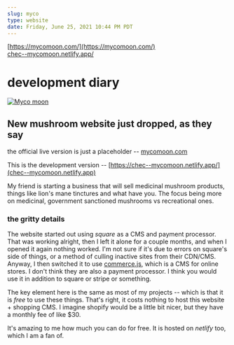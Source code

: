 ```yaml
---
slug: myco
type: website
date: Friday, June 25, 2021 10:44 PM PDT
---
```


[https://mycomoon.com/](https://mycomoon.com/) <br>
[chec--mycomoon.netlify.app/](https://chec--mycomoon.netlify.app/)

# development diary

[![Myco moon](/img/myco-screenshot.png)](https://chec--mycomoon.netlify.app/)

## New mushroom website just dropped, as they say

the official live version is just a placeholder -- [mycomoon.com](https://mycomoon.com/)

This is the development version -- [https://chec--mycomoon.netlify.app/](chec--mycomoon.netlify.app)

My friend is starting a business that will sell medicinal mushroom products, things like lion's mane tinctures and what have you. The focus being more on medicinal, government sanctioned mushrooms vs recreational ones.

### the gritty details
The website started out using *square* as a CMS and payment processor. That was working alright, then I left it alone for a couple months, and when I opened it again nothing worked. I'm not sure if it's due to errors on square's side of things, or a method of culling inactive sites from their CDN/CMS. Anyway, I then switched it to use [commerce.js](https://commercejs.com/), which is a CMS for online stores. I don't think they are also a payment processor. I think you would use it in addition to square or stripe or something.

The key element here is the same as most of my projects -- which is that it is *free* to use these things. That's right, it costs nothing to host this website + shopping CMS. I imagine shopify would be a little bit nicer, but they have a monthly fee of like $30.

It's amazing to me how much you can do for free. It is hosted on *netlify* too, which I am a fan of. 

